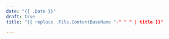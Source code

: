 ```yaml
---
date: "{{ .Date }}"
draft: true
title: "{{ replace .File.ContentBaseName "-" " " | title }}"

---
```

